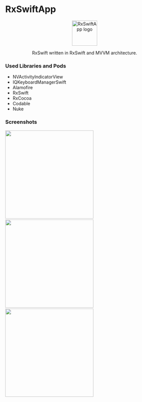 # RxSwiftApp

<p align="center">
<img src="https://github.com/gkhnaydn/RxSwiftApp/blob/master/READMEIMAGES/appIcon.png" alt="RxSwiftApp logo" height="80" >
</p>

<p align="center">
RxSwift written in RxSwift and MVVM architecture.
</p>


### Used Libraries and Pods

- NVActivityIndicatorView
- IQKeyboardManagerSwift
- Alamofire
- RxSwift
- RxCocoa
- Codable
- Nuke

### Screenshots

<img src="https://github.com/gkhnaydn/RxSwiftApp/blob/master/READMEIMAGES/image1.png?raw=true" width="280">&nbsp;
<img src="https://github.com/gkhnaydn/RxSwiftApp/blob/master/READMEIMAGES/image2.png?raw=true" width="280">&nbsp;
<img src="https://github.com/gkhnaydn/RxSwiftApp/blob/master/READMEIMAGES/image3.png?raw=true" width="280">&nbsp;
